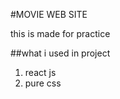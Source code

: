 #MOVIE WEB SITE


this is made for practice 

##what i used in project
 
 1. react js
 2. pure css
 
